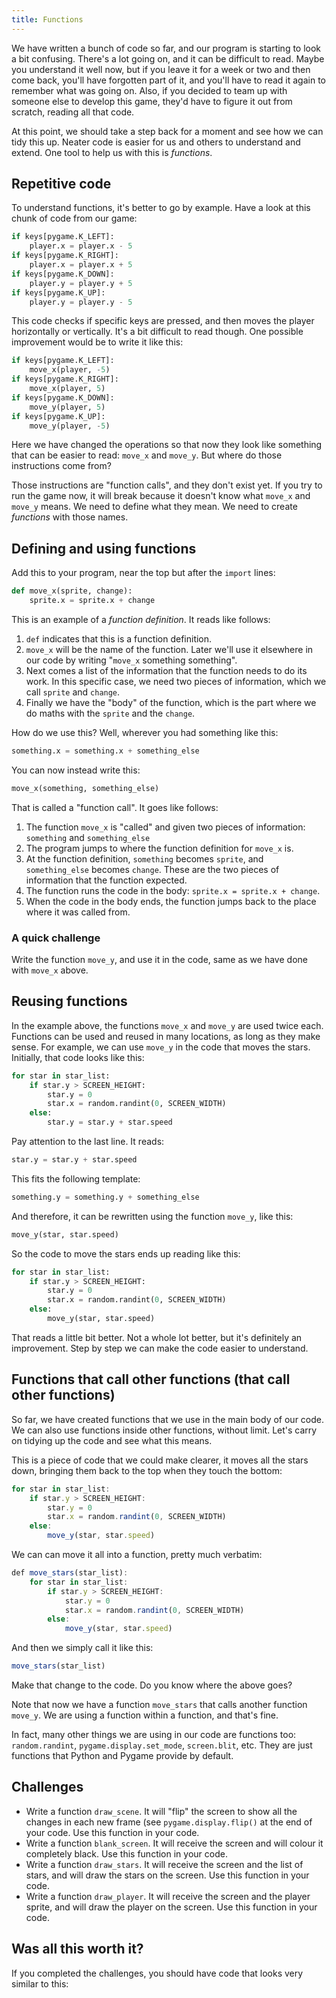 ```yaml
---
title: Functions
---
```


We have written a bunch of code so far, and our program is starting to look a bit confusing. There's a lot going on, and it can be difficult to read. Maybe you understand it well now, but if you leave it for a week or two and then come back, you'll have forgotten part of it, and you'll have to read it again to remember what was going on. Also, if you decided to team up with someone else to develop this game, they'd have to figure it out from scratch, reading all that code.

At this point, we should take a step back for a moment and see how we can tidy this up. Neater code is easier for us and others to understand and extend. One tool to help us with this is *functions*.

## Repetitive code

To understand functions, it's better to go by example. Have a look at this chunk of code from our game:

```python
if keys[pygame.K_LEFT]:
    player.x = player.x - 5
if keys[pygame.K_RIGHT]:
    player.x = player.x + 5
if keys[pygame.K_DOWN]:
    player.y = player.y + 5
if keys[pygame.K_UP]:
    player.y = player.y - 5
```

This code checks if specific keys are pressed, and then moves the player horizontally or vertically. It's a bit difficult to read though. One possible improvement would be to write it like this:

```python
if keys[pygame.K_LEFT]:
    move_x(player, -5)
if keys[pygame.K_RIGHT]:
    move_x(player, 5)
if keys[pygame.K_DOWN]:
    move_y(player, 5)
if keys[pygame.K_UP]:
    move_y(player, -5)
```

Here we have changed the operations so that now they look like something that can be easier to read: `move_x` and `move_y`. But where do those instructions come from?

Those instructions are "function calls", and they don't exist yet. If you try to run the game now, it will break because it doesn't know what `move_x` and `move_y` means. We need to define what they mean. We need to create *functions* with those names.

## Defining and using functions

Add this to your program, near the top but after the `import` lines:

```python
def move_x(sprite, change):
    sprite.x = sprite.x + change
```

This is an example of a *function definition*. It reads like follows:

1. `def` indicates that this is a function definition.
2. `move_x` will be the name of the function. Later we'll use it elsewhere in our code by writing "`move_x` something something".
3. Next comes a list of the information that the function needs to do its work. In this specific case, we need two pieces of information, which we call `sprite` and `change`.
4. Finally we have the "body" of the function, which is the part where we do maths with the `sprite` and the `change`.

How do we use this? Well, wherever you had something like this:

```python
something.x = something.x + something_else
```

You can now instead write this:

```python
move_x(something, something_else)
```

That is called a "function call". It goes like follows:

1. The function `move_x` is "called" and given two pieces of information: `something` and `something_else`
2. The program jumps to where the function definition for `move_x` is.
3. At the function definition, `something` becomes `sprite`, and `something_else` becomes `change`. These are the two pieces of information that the function expected.
4. The function runs the code in the body: `sprite.x = sprite.x + change`.
5. When the code in the body ends, the function jumps back to the place where it was called from.

### A quick challenge

Write the function `move_y`, and use it in the code, same as we have done with `move_x` above.

## Reusing functions

In the example above, the functions `move_x` and `move_y` are used twice each. Functions can be used and reused in many locations, as long as they make sense. For example, we can use `move_y` in the code that moves the stars. Initially, that code looks like this:

```python
for star in star_list:
    if star.y > SCREEN_HEIGHT:
        star.y = 0
        star.x = random.randint(0, SCREEN_WIDTH)
    else:
        star.y = star.y + star.speed
```

Pay attention to the last line. It reads:

```python
star.y = star.y + star.speed
```

This fits the following template:

```python
something.y = something.y + something_else
```

And therefore, it can be rewritten using the function `move_y`, like this:

```python
move_y(star, star.speed)
```

So the code to move the stars ends up reading like this:

```python
for star in star_list:
    if star.y > SCREEN_HEIGHT:
        star.y = 0
        star.x = random.randint(0, SCREEN_WIDTH)
    else:
        move_y(star, star.speed)
```

That reads a little bit better. Not a whole lot better, but it's definitely an improvement. Step by step we can make the code easier to understand.

## Functions that call other functions (that call other functions)

So far, we have created functions that we use in the main body of our code. We can also use functions inside other functions, without limit. Let's carry on tidying up the code and see what this means.

This is a piece of code that we could make clearer, it moves all the stars down, bringing them back to the top when they touch the bottom:

```js
for star in star_list:
    if star.y > SCREEN_HEIGHT:
        star.y = 0
        star.x = random.randint(0, SCREEN_WIDTH)
    else:
        move_y(star, star.speed)
```

We can can move it all into a function, pretty much verbatim:

```js
def move_stars(star_list):
    for star in star_list:
        if star.y > SCREEN_HEIGHT:
            star.y = 0
            star.x = random.randint(0, SCREEN_WIDTH)
        else:
            move_y(star, star.speed)
```

And then we simply call it like this:

```js
move_stars(star_list)
```

Make that change to the code. Do you know where the above goes?

Note that now we have a function `move_stars` that calls another function `move_y`. We are using a function within a function, and that's fine.

In fact, many other things we are using in our code are functions too: `random.randint`, `pygame.display.set_mode`, `screen.blit`, etc. They are just functions that Python and Pygame provide by default.

## Challenges

* Write a function `draw_scene`. It will "flip" the screen to show all the changes in each new frame (see `pygame.display.flip()` at the end of your code. Use this function in your code.
* Write a function `blank_screen`. It will receive the screen and will colour it completely black. Use this function in your code.
* Write a function `draw_stars`. It will receive the screen and the list of stars, and will draw the stars on the screen. Use this function in your code.
* Write a function `draw_player`. It will receive the screen and the player sprite, and will draw the player on the screen. Use this function in your code.

## Was all this worth it?

If you completed the challenges, you should have code that looks very similar to this:


